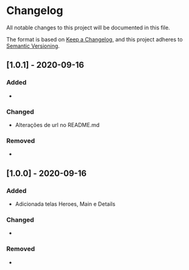 # Changelog

All notable changes to this project will be documented in this file.

The format is based on [Keep a Changelog](https://keepachangelog.com/en/1.0.0/),
and this project adheres to [Semantic Versioning](https://semver.org/spec/v2.0.0.html).

## [1.0.1] - 2020-09-16

### Added

-

### Changed

- Alterações de url no README.md

### Removed

-

## [1.0.0] - 2020-09-16

### Added

- Adicionada telas Heroes, Main e Details

### Changed

-

### Removed

-
